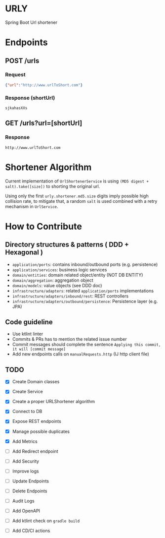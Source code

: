 # URLY
Spring Boot Url shortener

# Endpoints
## POST /urls
### Request
```json
{"url":"http://www.urlToShort.com"}
```
### Response (shortUrl)
```text
sjkahasXXs
```

## GET /urls?url=[shortUrl]
### Response 
```text
http://www.urlToShort.com
```

# Shortener Algorithm
Current implementation of `UrlShortenerService` is using `(MD5 digest + salt).take([size])` to shorting the original url.

Using only the first `urly.shortener.md5.size` digits imply possible high collision rate, to mitigate that, a random `salt` is used combined with a retry mechanism in `UrlService`.


# How to Contribute
## Directory structures & patterns ( DDD + Hexagonal )
- `application/ports`: contains inbound/outbound ports (e.g. persistence)
- `application/services`: business logic services
- `domain/entities`: domain related object/entity (NOT DB ENTITY)
- `domain/aggregation`: aggregation object
- `domain/models`: value objects (see DDD doc)
- `infrastructure/adapters`: related `application/ports` implementations 
- `infrastructure/adapters/inbound/rest`: REST controllers
- `infrastructure/adapters/outbound/persistence`: Persistence layer (e.g. JPA)

## Code guideline
* Use ktlint linter
* Commits & PRs has to mention the related issue number
* Commit messages should complete the sentence `Applying this commit, it will [commit message]`
* Add new endpoints calls on `manualRequests.http` (IJ http client file)

## TODO
- [X] Create Domain classes
- [X] Create Service
- [X] Create a proper URLShortener algorithm
- [X] Connect to DB
- [X] Expose REST endpoints
- [X] Manage possible duplicates
- [X] Add Metrics
- [ ] Add Redirect endpoint
- [ ] Add Security
- [ ] Improve logs
- [ ] Update Endpoints
- [ ] Delete Endpoints
- [ ] Audit Logs
- [ ] Add OpenAPI
- [ ] Add ktlint check on `gradle build`
- [ ] Add CD/CI actions

